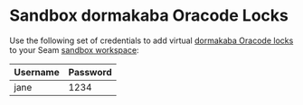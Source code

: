 # Sandbox dormakaba Oracode Locks

Use the following set of credentials to add virtual [dormakaba Oracode locks](../dormakaba-oracode-locks.md) to your Seam [sandbox workspace](../../core-concepts/workspaces/#sandbox-workspaces):

| Username | Password |
| -------- | -------- |
| jane     | 1234     |
